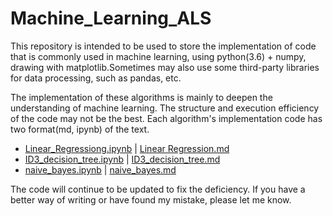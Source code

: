 # Machine_Learning_ALS
This repository is intended to be used to store the implementation of code that is commonly used in machine learning, using python(3.6) + numpy, drawing with matplotlib.Sometimes may also use some third-party libraries for data processing, such as pandas, etc.

The implementation of these algorithms is mainly to deepen the understanding of machine learning. The structure and execution efficiency of the code may not be the best. Each algorithm's implementation code has two format(md, ipynb) of the text.

* [Linear_Regressiong.ipynb](./Linear_Regression.ipynb) | [Linear Regression.md](./Linear_Regression.md) 
* [ID3_decision_tree.ipynb](./ID3_decision_tree.ipynb) | [ID3_decision_tree.md](./ID3_decision_tree.md)
* [naive_bayes.ipynb](./naive_bayes.ipynb) | [naive_bayes.md](./naive_bayes.md)

The code will continue to be updated to fix the deficiency. If you have a better way of writing or have found my mistake, please let me know.

